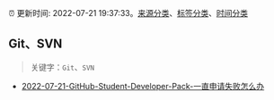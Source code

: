 :alarm_clock: 更新时间: 2022-07-21 19:37:33。[来源分类](../README.md)、[标签分类](../TAGS.md)、[时间分类](../TIMELINE.md)

## Git、SVN


> 关键字：`Git`、`SVN`



- [2022-07-21-GitHub-Student-Developer-Pack-一直申请失败怎么办](https://www.v2ex.com/t/867855) 